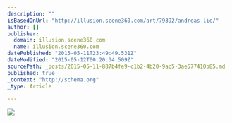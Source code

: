 ```yaml
---
description: ""
isBasedOnUrl: "http://illusion.scene360.com/art/79392/andreas-lie/"
author: []
publisher:
  domain: illusion.scene360.com
  name: illusion.scene360.com
datePublished: "2015-05-11T23:49:49.531Z"
dateModified: "2015-05-12T00:20:34.509Z"
sourcePath: _posts/2015-05-11-887b4fe9-c1b2-4b20-9ac5-3ae577410b85.md
published: true
_context: "http://schema.org"
_type: Article

---
```

![](http://illusion.scene360.com/wp-content/themes/sahara-10/submissions/2015/05/andreas-lie-02.jpg)